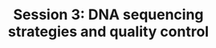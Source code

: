 ---
layout: default
title: "Session 3: DNA sequencing strategies and quality control"
parent: Sessions
nav_order: 3
permalink: /sessions/session_3/

---